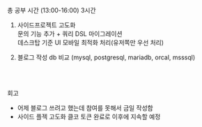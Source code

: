 총 공부 시간 (13:00-16:00) 3시간

1. 사이드프로젝트 고도화 <br />
문의 기능 추가 + 쿼리 DSL 마이그레이션 <br />
데스크탑 기준 UI 모바일 최적화 처리(유저쪽만 우선 처리) <br />


2. 블로그 작성
db 비교 (mysql, postgresql, mariadb, orcal, msssql)




<br />
<br />

회고
- 어제 블로그 쓰려고 했는데 참여를 못해서 금일 작성함
- 사이드 플젝 고도화 클코 토큰 완료로 이후에 지속할 예정
